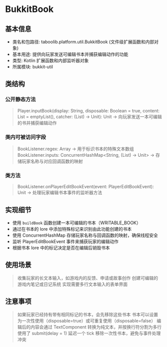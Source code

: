 # BukkitBook
## 基本信息
- 类名和包路径: taboolib.platform.util.BukkitBook (文件级扩展函数和内部对象)
- 基本用途: 提供向玩家发送可编辑书本并捕获编辑动作的功能
- 类型: Kotlin 扩展函数和内部监听器对象
- 所属模块: bukkit-util

## 类结构
### 公开静态方法
> Player.inputBook(display: String, disposable: Boolean = true, content: List<String> = emptyList(), catcher: (List<String>) -> Unit): Unit -> 向玩家发送一本可编辑的书并捕获编辑动作

### 类内可被访问字段
> BookListener.regex: Array<String> -> 用于标识书本的特殊文本数组
> BookListener.inputs: ConcurrentHashMap<String, (List<String>) -> Unit> -> 存储玩家名称与对应回调函数的映射

### 类方法
> BookListener.onPlayerEditBookEvent(event: PlayerEditBookEvent): Unit -> 处理玩家编辑书本事件的监听器方法

## 实现细节
- 使用 `buildBook` 函数创建一本可编辑的书本（WRITABLE_BOOK）
- 通过在书本的 lore 中添加特殊标记来识别由此功能创建的书本
- 使用 ConcurrentHashMap 存储玩家名称与回调函数的映射，确保线程安全
- 监听 PlayerEditBookEvent 事件来捕获玩家的编辑动作
- 根据书本 lore 中的标记决定是否在编辑后销毁书本

## 使用场景
> 收集玩家的长文本输入，如游戏内的反馈、申请或故事创作
> 创建可编辑的游戏内笔记或日记系统
> 实现需要多行文本输入的表单界面

## 注意事项
> 如果玩家已经持有带有相同标记的书本，会先移除这些书本
> 书本可以设置为一次性使用（disposable=true）或可重复使用（disposable=false）
> 编辑后的内容会通过 TextComponent 转换为纯文本，并按换行符分割为多行
> 使用了 submit(delay = 1) 延迟一个 tick 移除一次性书本，避免与事件处理冲突
